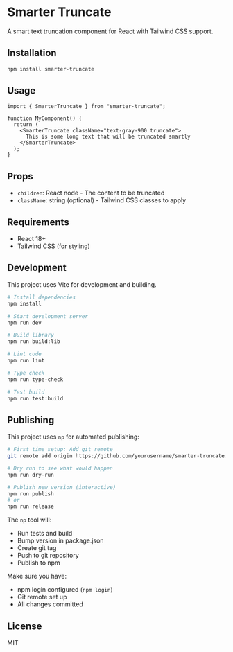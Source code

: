 # Smarter Truncate

A smart text truncation component for React with Tailwind CSS support.

## Installation

```bash
npm install smarter-truncate
```

## Usage

```tsx
import { SmarterTruncate } from "smarter-truncate";

function MyComponent() {
  return (
    <SmarterTruncate className="text-gray-900 truncate">
      This is some long text that will be truncated smartly
    </SmarterTruncate>
  );
}
```

## Props

- `children`: React node - The content to be truncated
- `className`: string (optional) - Tailwind CSS classes to apply

## Requirements

- React 18+
- Tailwind CSS (for styling)

## Development

This project uses Vite for development and building.

```bash
# Install dependencies
npm install

# Start development server
npm run dev

# Build library
npm run build:lib

# Lint code
npm run lint

# Type check
npm run type-check

# Test build
npm run test:build
```

## Publishing

This project uses `np` for automated publishing:

```bash
# First time setup: Add git remote
git remote add origin https://github.com/yourusername/smarter-truncate.git

# Dry run to see what would happen
npm run dry-run

# Publish new version (interactive)
npm run publish
# or
npm run release
```

The `np` tool will:

- Run tests and build
- Bump version in package.json
- Create git tag
- Push to git repository
- Publish to npm

Make sure you have:

- npm login configured (`npm login`)
- Git remote set up
- All changes committed

## License

MIT
